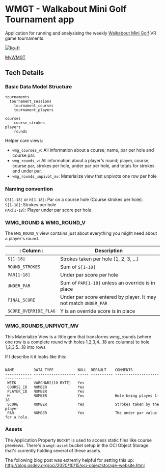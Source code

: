 # WMGT - Walkabout Mini Golf Tournament app

Application for running and analysising the weekly [Walkabout Mini Golf](https://www.mightycoconut.com/minigolf) VR game tournaments. 

[![ko-fi](https://ko-fi.com/img/githubbutton_sm.svg)](https://ko-fi.com/Z8Z5NO80A)

[MyWMGT](https://MyWMGT.com)

## Tech Details

### Basic Data Model Structure

```
tournaments
  tournament_sessions
    tournament_courses
    tournament_players

courses
    course_strokes
players
    rounds
```

Helper core views:

  * `wmg_courses_v`: All information about a course; name, par per hole and course par.
  * `wmg_rounds_v`: All information about a player's round; player, course, course par, strokes per hole, under par per hole, and totals for strokes and under par.
  * `wmg_rounds_unpivot_mv`: Materialize view thst unpivots one row per hole
  
### Naming convention

`CS[1-18]` or `H[1-18]`: Par on a course hole (Course strokes per hole).<br>
`S[1-18]`: Strokes per hole<br>
`PAR[1-18]`: Player under par score per hole<br>


### WMG_ROUND & WMG_ROUND_V

The `WMG_ROUND_V` view contains just about everything you might need about a player's round.


| : Column :            | Description                                                     |
| --------------------- | --------------------------------------------------------------- |
| `S[1-18]`             | Strokes taken per hole (1, 2, 3, ...)                           |
| `ROUND_STROKES`       | Sum of `S[1-18]`                                                |
| `PAR[1-18]`           | Under par score per hole                                        |
| `UNDER_PAR`           | Sum of `PAR[1-18]` unless an override is in place               |
| `FINAL_SCORE`         | Under par score entered by player. It may not match `UNDER_PAR` |
| `SCORE_OVERRIDE_FLAG` | Y is an override score is in place                              |

### WMG_ROUNDS_UNPIVOT_MV

This Materialize View is a little gem that transforms wmg_rounds (where one row is a complete round with holes 1,2,3,4...18 are columns) to hole 1,2,3,5...18 into rows

If I describe it it looks like this:

```

NAME         DATA TYPE           NULL  DEFAULT    COMMENTS
------------ ------------------- ----- ---------- --------------------------------
 WEEK        VARCHAR2(10 BYTE)   Yes
 COURSE_ID   NUMBER              Yes
 PLAYER_ID   NUMBER              Yes
 H           NUMBER              Yes              Hole being playes 1-18
 SCORE       NUMBER              Yes              Strokes taken by the player
 PAR         NUMBER              Yes              The under par value for a hole.
 ```


### Assets

The Application Property `BUCKET` is used to access static files like course previews. There's a `wmgt-asset` bucket setup in the OCI Object Storage that's currently holding several of these assets.

The following blog post was extremly helpful for setting this up:
http://blog.osdev.org/oci/2020/10/15/oci-objectstorage-website.html


